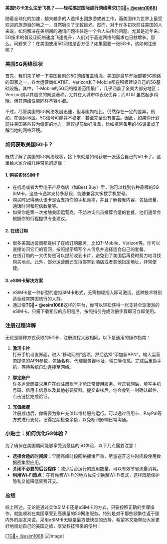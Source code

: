**美国5G卡怎么注册飞机？——轻松搞定国际旅行网络需求[[TG💪+ @esim1088](https://t.me/s/esim1088)]**

随着全球化的加速，越来越多的人选择出国旅游或者工作，而美国作为世界上最受欢迎的旅游目的地之一，自然吸引了无数目光。然而，对于许多初次前往美国的人来说，如何解决在美期间的通讯问题往往是一个令人头疼的问题。尤其是近年来，5G技术的普及让网络速度飞速提升，人们对于高速网络的需求也日益增长。那么，问题来了：在美国使用5G网络是否方便？如果需要一张5G卡，该如何注册呢？

### 美国5G网络现状

首先，我们来了解一下美国目前的5G网络覆盖情况。美国是最早开始部署5G网络的国家之一，各大运营商如AT&T、Verizon和T-Mobile都在积极建设自己的5G基础设施。其中，T-Mobile的5G网络覆盖范围最广，几乎涵盖了全美大部分地区；Verizon则以其超快的网速著称，尤其在大城市中表现优异；而AT&T虽然起步稍晚，但其网络性能同样不容小觑。

不过，尽管美国的5G网络发展迅速，但与国内相比，仍然存在一定的差异。例如，在偏远地区，5G信号可能并不稳定，甚至完全没有覆盖。因此，如果你计划前往美国某些较为偏僻的地方，建议提前做好准备，比如携带备用的4G设备或了解当地的网络环境。

### 如何获取美国5G卡？

既然了解了美国的5G网络现状，接下来就是如何获取一张适合自己的5G卡了。这里给大家介绍几种常见的途径：

#### 1. **购买实体SIM卡**
   - 在机场或者大型电子产品商店（如Best Buy）里，你可以找到各种品牌的5G SIM卡。这些卡通常支持多频段，能够兼容大多数手机型号。
   - 购买时记得确认该卡是否支持你的手机频率，并且了解套餐内容，包括流量、通话时间和短信数量等。
   - 如果你是第一次接触美国运营商，不妨咨询店员推荐合适的套餐，他们通常会根据你的行程提供专业建议。

#### 2. **在线订购**
   - 很多美国运营商都提供了在线订购服务，比如T-Mobile、Verizon等。你可以直接访问它们的官网，按照提示填写个人信息并选择适合自己的套餐。
   - 在线订购的一大优势是可以提前收到卡片，避免到了美国后再费时费力地寻找购买地点。此外，部分运营商还支持邮寄到酒店或者其他指定地址，非常便捷。

#### 3. **eSIM卡解决方案**
   - eSIM卡是一种新型的虚拟SIM卡形式，无需物理插入即可激活。这种技术特别适合经常跨国旅行的人群。
   - 通过像**TG💪+ @esim1088**这样的平台，你可以轻松获得一张支持全球漫游的eSIM卡。只需下载相应的应用程序，按照指引完成注册步骤即可立即使用。

### 注册过程详解

无论是哪种方式获取的5G卡，注册流程大致相同。以下是通用的操作指南：

1. **激活卡片**  
   打开手机设置界面，进入“移动网络”选项，然后选择“添加新APN”。输入运营商提供的APN参数，包括名称、代理服务器地址、端口等信息。完成后重启手机，等待系统自动连接至网络。

2. **绑定账户**  
   许多运营商要求用户在线注册账号才能正常使用服务。登录官网后，填写手机号码、信用卡信息以及其他必要资料。提交审核后，你会收到一封确认邮件，点击链接完成验证。

3. **充值缴费**  
   注册成功后，你需要为账户充值以维持服务运行。可以通过信用卡、PayPal等方式进行支付。记得定期检查余额，以免断网影响日常沟通。

### 小贴士：如何优化5G体验？

为了确保在美国期间能够享受到最佳的5G体验，以下几点需要注意：

- **选择合适的时间段**：早晚高峰时段网络拥堵严重，尽量避开这些时间段使用数据密集型应用。
- **关闭不必要的后台程序**：减少后台运行的应用数量，可以有效节省流量消耗。
- **利用Wi-Fi热点**：在有免费Wi-Fi的地方优先切换至Wi-Fi模式，这样既能保护隐私又能降低资费开支。

### 总结

综上所述，无论是通过实体SIM卡还是eSIM卡的方式，只要按照正确的步骤操作，就能顺利在美国享受到高质量的5G网络服务。特别是对于那些频繁往返于国内外的朋友来说，采用eSIM卡无疑是最方便快捷的选择。希望本文能帮助大家更好地规划自己的美国之旅，享受科技带来的便利！

[[TG💪+ @esim1088](https://t.me/s/esim1088) ![Image](https://i.postimg.cc/4NQfJmqS/Snipaste-2025-05-13-00-14-12.png)]